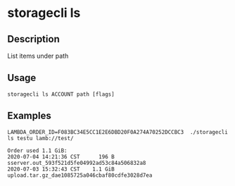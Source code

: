 # storagecli ls

## Description

List items under path

## Usage
```
storagecli ls ACCOUNT path [flags]
```
## Examples
```
LAMBDA_ORDER_ID=F083BC34E5CC1E2E6DBD20F0A274A70252DCCBC3  ./storagecli ls testu lamb://test/

Order used 1.1 GiB:
2020-07-04 14:21:36 CST      196 B sserver.out_593f521d5fe04992ad53c84a506832a8
2020-07-03 15:32:43 CST    1.1 GiB upload.tar.gz_dae1085725a046cbaf80cdfe3028d7ea
```
